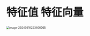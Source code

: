# 特征值 特征向量

<img src="https://cvp.oss-cn-shanghai.aliyuncs.com/picgo/202403102234845.png" alt="image-20240310223408065" style="zoom:50%;" />